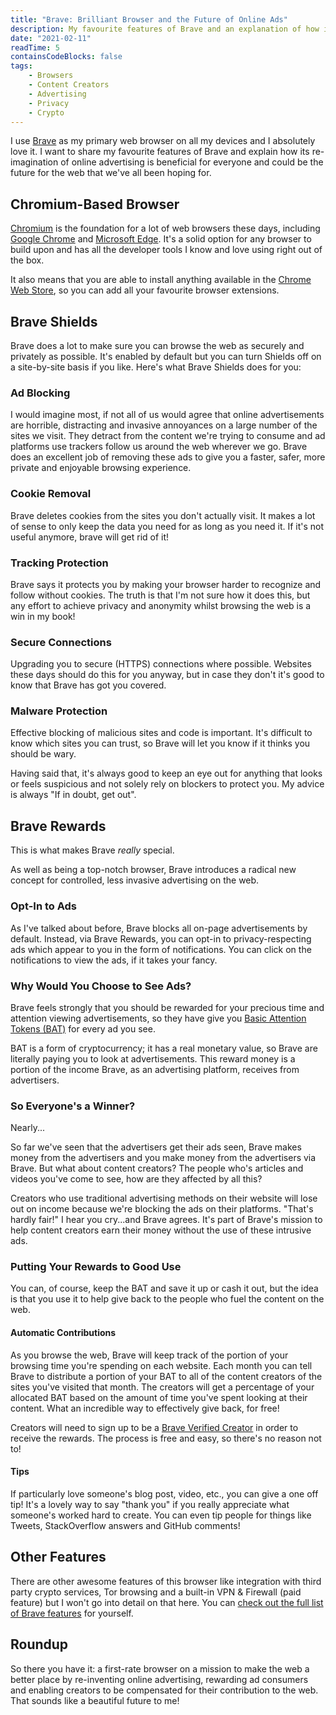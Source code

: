 ```yaml
---
title: "Brave: Brilliant Browser and the Future of Online Ads"
description: My favourite features of Brave and an explanation of how its re-imagination of online advertising could lead to a better future for the everyone.
date: "2021-02-11"
readTime: 5
containsCodeBlocks: false
tags:
    - Browsers
    - Content Creators
    - Advertising
    - Privacy
    - Crypto
---
```


I use <a href="https://brave.com/">Brave</a> as my primary web browser on all my devices and I absolutely love it. I want to share my favourite features of Brave and explain how its re-imagination of online advertising is beneficial for everyone and could be the future for the web that we've all been hoping for.

## Chromium-Based Browser

<a href="https://www.chromium.org/Home">Chromium</a> is the foundation for a lot of web browsers these days, including <a href="https://www.google.co.uk/chrome/">Google Chrome</a> and <a href="https://microsoftedgewelcome.microsoft.com/en-gb/">Microsoft Edge</a>. It's a solid option for any browser to build upon and has all the developer tools I know and love using right out of the box.

It also means that you are able to install anything available in the <a href="https://chrome.google.com/webstore/category/extensions">Chrome Web Store</a>, so you can add all your favourite browser extensions.

## Brave Shields

Brave does a lot to make sure you can browse the web as securely and privately as possible. It's enabled by default but you can turn Shields off on a site-by-site basis if you like. Here's what Brave Shields does for you:

### Ad Blocking

I would imagine most, if not all of us would agree that online advertisements are horrible, distracting and invasive annoyances on a large number of the sites we visit. They detract from the content we're trying to consume and ad platforms use trackers follow us around the web wherever we go. Brave does an excellent job of removing these ads to give you a faster, safer, more private and enjoyable browsing experience.

### Cookie Removal

Brave deletes cookies from the sites you don't actually visit. It makes a lot of sense to only keep the data you need for as long as you need it. If it's not useful anymore, brave will get rid of it!

### Tracking Protection

Brave says it protects you by making your browser harder to recognize and follow without cookies. The truth is that I'm not sure how it does this, but any effort to achieve privacy and anonymity whilst browsing the web is a win in my book!

### Secure Connections

Upgrading you to secure (HTTPS) connections where possible. Websites these days should do this for you anyway, but in case they don't it's good to know that Brave has got you covered.

### Malware Protection

Effective blocking of malicious sites and code is important. It's difficult to know which sites you can trust, so Brave will let you know if it thinks you should be wary.

Having said that, it's always good to keep an eye out for anything that looks or feels suspicious and not solely rely on blockers to protect you. My advice is always "If in doubt, get out".

## Brave Rewards

This is what makes Brave _really_ special.

As well as being a top-notch browser, Brave introduces a radical new concept for controlled, less invasive advertising on the web.

### Opt-In to Ads

As I've talked about before, Brave blocks all on-page advertisements by default. Instead, via Brave Rewards, you can opt-in to privacy-respecting ads which appear to you in the form of notifications. You can click on the notifications to view the ads, if it takes your fancy.

### Why Would You Choose to See Ads?

Brave feels strongly that you should be rewarded for your precious time and attention viewing advertisements, so they have give you <a href="https://basicattentiontoken.org/">Basic Attention Tokens (BAT)</a> for every ad you see.

BAT is a form of cryptocurrency; it has a real monetary value, so Brave are literally paying you to look at advertisements. This reward money is a portion of the income Brave, as an advertising platform, receives from advertisers.

### So Everyone's a Winner?

Nearly...

So far we've seen that the advertisers get their ads seen, Brave makes money from the advertisers and you make money from the advertisers via Brave. But what about content creators? The people who's articles and videos you've come to see, how are they affected by all this?

Creators who use traditional advertising methods on their website will lose out on income because we're blocking the ads on their platforms. "That's hardly fair!" I hear you cry...and Brave agrees. It's part of Brave's mission to help content creators earn their money without the use of these intrusive ads.

### Putting Your Rewards to Good Use

You can, of course, keep the BAT and save it up or cash it out, but the idea is that you use it to help give back to the people who fuel the content on the web.

#### Automatic Contributions

As you browse the web, Brave will keep track of the portion of your browsing time you're spending on each website. Each month you can tell Brave to distribute a portion of your BAT to all of the content creators of the sites you've visited that month. The creators will get a percentage of your allocated BAT based on the amount of time you've spent looking at their content. What an incredible way to effectively give back, for free!

Creators will need to sign up to be a <a href="https://creators.brave.com/">Brave Verified Creator</a> in order to receive the rewards. The process is free and easy, so there's no reason not to!

#### Tips

If particularly love someone's blog post, video, etc., you can give a one off tip! It's a lovely way to say "thank you" if you really appreciate what someone's worked hard to create. You can even tip people for things like Tweets, StackOverflow answers and GitHub comments!

## Other Features

There are other awesome features of this browser like integration with third party crypto services, Tor browsing and a built-in VPN & Firewall (paid feature) but I won't go into detail on that here. You can <a href="https://brave.com/features/">check out the full list of Brave features</a> for yourself.

## Roundup

So there you have it: a first-rate browser on a mission to make the web a better place by re-inventing online advertising, rewarding ad consumers and enabling creators to be compensated for their contribution to the web. That sounds like a beautiful future to me!
